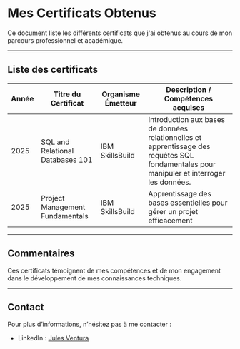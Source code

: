 # Mes Certificats Obtenus

Ce document liste les différents certificats que j'ai obtenus au cours de mon parcours professionnel et académique.

---

## Liste des certificats

| Année | Titre du Certificat               | Organisme Émetteur         | Description / Compétences acquises                  |
|-------|---------------------------------|---------------------------|----------------------------------------------------|
| 2025  |   SQL and Relational Databases 101    | IBM SkillsBuild          | Introduction aux bases de données relationnelles et apprentissage des requêtes SQL fondamentales pour manipuler et interroger les données.          |
| 2025  |    Project Management Fundamentals |     IBM SkillsBuild               |         Apprentissage des bases essentielles pour gérer un projet efficacement       |


---

## Commentaires

Ces certificats témoignent de mes compétences et de mon engagement dans le développement de mes connaissances techniques.

---

## Contact

Pour plus d’informations, n’hésitez pas à me contacter :

- LinkedIn : [Jules Ventura](www.linkedin.com/in/jules-ventura-2948b8306)
